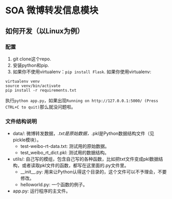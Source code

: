 SOA 微博转发信息模块
==========

如何开发（以Linux为例）
-----

### 配置
1. git clone这个repo.
2. 安装python和pip.
3. 如果你不使用virtualenv：`pip install Flask`. 如果你使用virtualenv:
```
virtualenv venv
source venv/bin/activate
pip install -r requirements.txt
```

执行`python app.py`，如果出现`Running on http://127.0.0.1:5000/ (Press CTRL+C to quit)`那么就没问题啦。

### 文件结构说明

- data/: 微博转发数据，*.txt是原始数据，*.pkl是Python数据结构文件（见pickle模块）。
	- test-weibo-rt-data.txt: 测试用的原始数据。
	- test_weibo_rt_dict.pkl: 测试用的数据结构。
- utils/: 自己写的模组，包含自己写的各种函数，比如把txt文件变成pkl数据结构，或者读取pkl文件的函数，都写在这里面的.py文件里。
	- \_\_init\_\_.py: 用来让Python认得这个目录的，这个文件可以不予理会，不要修改。
    - helloworld.py: 一个函数的例子。
- app.py: 运行程序的主文件。

